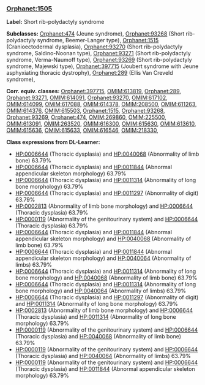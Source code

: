 
### [Orphanet:1505](http://www.orpha.net/ORDO/Orphanet_1505)
**Label:** Short rib-polydactyly syndrome

**Subclasses:** [Orphanet:474](http://www.orpha.net/ORDO/Orphanet_474) (Jeune syndrome), [Orphanet:93268](http://www.orpha.net/ORDO/Orphanet_93268) (Short rib-polydactyly syndrome, Beemer-Langer type), [Orphanet:1515](http://www.orpha.net/ORDO/Orphanet_1515) (Cranioectodermal dysplasia), [Orphanet:93270](http://www.orpha.net/ORDO/Orphanet_93270) (Short rib-polydactyly syndrome, Saldino-Noonan type), [Orphanet:93271](http://www.orpha.net/ORDO/Orphanet_93271) (Short rib-polydactyly syndrome, Verma-Naumoff type), [Orphanet:93269](http://www.orpha.net/ORDO/Orphanet_93269) (Short rib-polydactyly syndrome, Majewski type), [Orphanet:397715](http://www.orpha.net/ORDO/Orphanet_397715) (Joubert syndrome with Jeune asphyxiating thoracic dystrophy), [Orphanet:289](http://www.orpha.net/ORDO/Orphanet_289) (Ellis Van Creveld syndrome), 

**Corr. equiv. classes:** [Orphanet:397715](http://www.orpha.net/ORDO/Orphanet_397715), [OMIM:613819](http://purl.obolibrary.org/obo/OMIM_613819), [Orphanet:289](http://www.orpha.net/ORDO/Orphanet_289), [Orphanet:93271](http://www.orpha.net/ORDO/Orphanet_93271), [OMIM:614091](http://purl.obolibrary.org/obo/OMIM_614091), [Orphanet:93270](http://www.orpha.net/ORDO/Orphanet_93270), [OMIM:617102](http://purl.obolibrary.org/obo/OMIM_617102), [OMIM:614099](http://purl.obolibrary.org/obo/OMIM_614099), [OMIM:617088](http://purl.obolibrary.org/obo/OMIM_617088), [OMIM:614378](http://purl.obolibrary.org/obo/OMIM_614378), [OMIM:208500](http://purl.obolibrary.org/obo/OMIM_208500), [OMIM:611263](http://purl.obolibrary.org/obo/OMIM_611263), [OMIM:614376](http://purl.obolibrary.org/obo/OMIM_614376), [OMIM:615503](http://purl.obolibrary.org/obo/OMIM_615503), [Orphanet:1515](http://www.orpha.net/ORDO/Orphanet_1515), [Orphanet:93268](http://www.orpha.net/ORDO/Orphanet_93268), [Orphanet:93269](http://www.orpha.net/ORDO/Orphanet_93269), [Orphanet:474](http://www.orpha.net/ORDO/Orphanet_474), [OMIM:269860](http://purl.obolibrary.org/obo/OMIM_269860), [OMIM:225500](http://purl.obolibrary.org/obo/OMIM_225500), [OMIM:613091](http://purl.obolibrary.org/obo/OMIM_613091), [OMIM:263520](http://purl.obolibrary.org/obo/OMIM_263520), [OMIM:616300](http://purl.obolibrary.org/obo/OMIM_616300), [OMIM:615630](http://purl.obolibrary.org/obo/OMIM_615630), [OMIM:613610](http://purl.obolibrary.org/obo/OMIM_613610), [OMIM:615636](http://purl.obolibrary.org/obo/OMIM_615636), [OMIM:615633](http://purl.obolibrary.org/obo/OMIM_615633), [OMIM:616546](http://purl.obolibrary.org/obo/OMIM_616546), [OMIM:218330](http://purl.obolibrary.org/obo/OMIM_218330), 

**Class expressions from DL-Learner:**

- [HP:0006644](http://purl.obolibrary.org/obo/HP_0006644) (Thoracic dysplasia) and [HP:0040068](http://purl.obolibrary.org/obo/HP_0040068) (Abnormality of limb bone) 63.79%
- [HP:0006644](http://purl.obolibrary.org/obo/HP_0006644) (Thoracic dysplasia) and [HP:0011844](http://purl.obolibrary.org/obo/HP_0011844) (Abnormal appendicular skeleton morphology) 63.79%
- [HP:0006644](http://purl.obolibrary.org/obo/HP_0006644) (Thoracic dysplasia) and [HP:0011314](http://purl.obolibrary.org/obo/HP_0011314) (Abnormality of long bone morphology) 63.79%
- [HP:0006644](http://purl.obolibrary.org/obo/HP_0006644) (Thoracic dysplasia) and [HP:0011297](http://purl.obolibrary.org/obo/HP_0011297) (Abnormality of digit) 63.79%
- [HP:0002813](http://purl.obolibrary.org/obo/HP_0002813) (Abnormality of limb bone morphology) and [HP:0006644](http://purl.obolibrary.org/obo/HP_0006644) (Thoracic dysplasia) 63.79%
- [HP:0000119](http://purl.obolibrary.org/obo/HP_0000119) (Abnormality of the genitourinary system) and [HP:0006644](http://purl.obolibrary.org/obo/HP_0006644) (Thoracic dysplasia) 63.79%
- [HP:0006644](http://purl.obolibrary.org/obo/HP_0006644) (Thoracic dysplasia) and [HP:0011844](http://purl.obolibrary.org/obo/HP_0011844) (Abnormal appendicular skeleton morphology) and [HP:0040068](http://purl.obolibrary.org/obo/HP_0040068) (Abnormality of limb bone) 63.79%
- [HP:0006644](http://purl.obolibrary.org/obo/HP_0006644) (Thoracic dysplasia) and [HP:0011844](http://purl.obolibrary.org/obo/HP_0011844) (Abnormal appendicular skeleton morphology) and [HP:0040064](http://purl.obolibrary.org/obo/HP_0040064) (Abnormality of limbs) 63.79%
- [HP:0006644](http://purl.obolibrary.org/obo/HP_0006644) (Thoracic dysplasia) and [HP:0011314](http://purl.obolibrary.org/obo/HP_0011314) (Abnormality of long bone morphology) and [HP:0040068](http://purl.obolibrary.org/obo/HP_0040068) (Abnormality of limb bone) 63.79%
- [HP:0006644](http://purl.obolibrary.org/obo/HP_0006644) (Thoracic dysplasia) and [HP:0011314](http://purl.obolibrary.org/obo/HP_0011314) (Abnormality of long bone morphology) and [HP:0040064](http://purl.obolibrary.org/obo/HP_0040064) (Abnormality of limbs) 63.79%
- [HP:0006644](http://purl.obolibrary.org/obo/HP_0006644) (Thoracic dysplasia) and [HP:0011297](http://purl.obolibrary.org/obo/HP_0011297) (Abnormality of digit) and [HP:0011314](http://purl.obolibrary.org/obo/HP_0011314) (Abnormality of long bone morphology) 63.79%
- [HP:0002813](http://purl.obolibrary.org/obo/HP_0002813) (Abnormality of limb bone morphology) and [HP:0006644](http://purl.obolibrary.org/obo/HP_0006644) (Thoracic dysplasia) and [HP:0011314](http://purl.obolibrary.org/obo/HP_0011314) (Abnormality of long bone morphology) 63.79%
- [HP:0000119](http://purl.obolibrary.org/obo/HP_0000119) (Abnormality of the genitourinary system) and [HP:0006644](http://purl.obolibrary.org/obo/HP_0006644) (Thoracic dysplasia) and [HP:0040068](http://purl.obolibrary.org/obo/HP_0040068) (Abnormality of limb bone) 63.79%
- [HP:0000119](http://purl.obolibrary.org/obo/HP_0000119) (Abnormality of the genitourinary system) and [HP:0006644](http://purl.obolibrary.org/obo/HP_0006644) (Thoracic dysplasia) and [HP:0040064](http://purl.obolibrary.org/obo/HP_0040064) (Abnormality of limbs) 63.79%
- [HP:0000119](http://purl.obolibrary.org/obo/HP_0000119) (Abnormality of the genitourinary system) and [HP:0006644](http://purl.obolibrary.org/obo/HP_0006644) (Thoracic dysplasia) and [HP:0011844](http://purl.obolibrary.org/obo/HP_0011844) (Abnormal appendicular skeleton morphology) 63.79%


